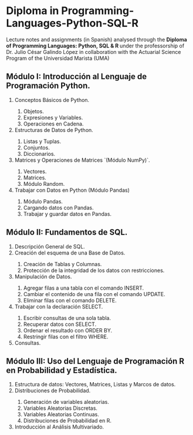 # Diploma in Programming-Languages-Python-SQL-R
Lecture notes and assignments (in Spanish) analysed through the <b> Diploma of Programming Languages: Python, SQL & R </b> under the professorship of Dr. Julio César Galindo López in collaboration with the Actuarial Science Program of the Universidad Marista (UMA)

## **Módulo I: Introducción al Lenguaje de Programación Python.**
<ol>
  <li> Conceptos Básicos de Python. </li>
    <ol>
    <li> Objetos.</li>
    <li> Expresiones y Variables.</li>
    <li> Operaciones en Cadena.</li>
    </ol>
  <li> Estructuras de Datos de Python. </li>
    <ol>
    <li> Listas y Tuplas.</li>
    <li> Conjuntos.</li>
    <li> Diccionarios.</li>
    </ol>
  <li> Matrices y Operaciones de Matrices `(Módulo NumPy)`.</li>
    <ol>
    <li> Vectores.</li>
    <li> Matrices.</li>
    <li> Módulo Random.</li>
    </ol>
  <li> Trabajar con Datos en Python (Módulo Pandas)</li>
    <ol>
    <li> Módulo Pandas.</li>
    <li> Cargando datos con Pandas. </li>
    <li> Trabajar y guardar datos en Pandas.</li>
    </ol>
</ol>

## **Módulo II: Fundamentos de SQL.**
<ol>
  <li> Descripción General de SQL.</li>
  <li> Creación del esquema de una Base de Datos.</li>
    <ol>
    <li> Creación de Tablas y Columnas. </li>
    <li> Protección de la integridad de los datos con restricciones. </li>
    </ol>
  <li> Manipulación de Datos. </li>
    <ol>
    <li> Agregar filas a una tabla con el comando INSERT.</li>
    <li> Cambiar el contenido de una fila con el comando UPDATE.</li>
    <li> Eliminar filas con el comando DELETE.</li>
    </ol>
  <li> Trabajar con la declaración SELECT.</li>
    <ol>
    <li> Escribir consultas de una sola tabla.</li>
    <li> Recuperar datos con SELECT. </li>
    <li> Ordenar el resultado con ORDER BY.</li>
    <li> Restringir filas con el filtro WHERE.</li>
    </ol>
  <li> Consultas. </li>
</ol>

## **Módulo III: Uso del Lenguaje de Programación R en Probabilidad y Estadística.**
<ol>
  <li> Estructura de datos: Vectores, Matrices, Listas y Marcos de datos.</li>
  <li> Distribuciones de Probabilidad.</li>
    <ol>
    <li> Generación de variables aleatorias.</li>
    <li> Variables Aleatorias Discretas.</li>
    <li> Variables Aleatorias Continuas.</li>
    <li> Distribuciones de Probabilidad en R.</li>
    </ol>
  <li> Introducción al Análisis Multivariado.</li>
</ol>
